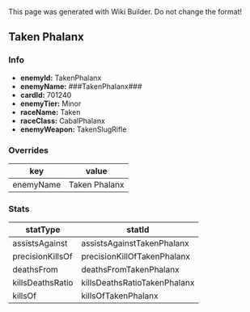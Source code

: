 <span class="wiki-builder">This page was generated with Wiki Builder. Do not change the format!</span>

## Taken Phalanx
### Info
* **enemyId:** TakenPhalanx
* **enemyName:** ###TakenPhalanx###
* **cardId:** 701240
* **enemyTier:** Minor
* **raceName:** Taken
* **raceClass:** CabalPhalanx
* **enemyWeapon:** TakenSlugRifle

### Overrides
key | value
--- | -----
enemyName | Taken Phalanx

### Stats
statType | statId
-------- | ------
assistsAgainst | assistsAgainstTakenPhalanx
precisionKillsOf | precisionKillOfTakenPhalanx
deathsFrom | deathsFromTakenPhalanx
killsDeathsRatio | killsDeathsRatioTakenPhalanx
killsOf | killsOfTakenPhalanx

